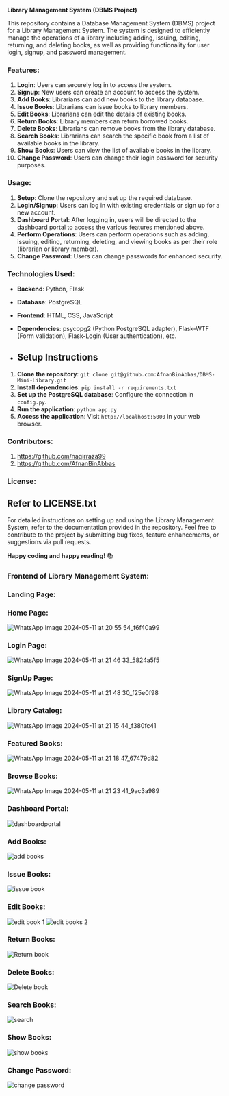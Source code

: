 **Library Management System (DBMS Project)**

This repository contains a Database Management System (DBMS) project for a Library Management System. The system is designed to efficiently manage the operations of a library including adding, issuing, editing, returning, and deleting books, as well as providing functionality for user login, signup, and password management.

### Features:
1. **Login**: Users can securely log in to access the system.
2. **Signup**: New users can create an account to access the system.
3. **Add Books**: Librarians can add new books to the library database.
4. **Issue Books**: Librarians can issue books to library members.
5. **Edit Books**: Librarians can edit the details of existing books.
6. **Return Books**: Library members can return borrowed books.
7. **Delete Books**: Librarians can remove books from the library database.
8. **Search Books**: Librarians can search  the specific book from a list of available books in the library.
9. **Show Books**: Users can view the list of available books in the library.
10. **Change Password**: Users can change their login password for security purposes.

### Usage:
1. **Setup**: Clone the repository and set up the required database.
2. **Login/Signup**: Users can log in with existing credentials or sign up for a new account.
3. **Dashboard Portal**: After logging in, users will be directed to the dashboard portal to access the various features mentioned above.
4. **Perform Operations**: Users can perform operations such as adding, issuing, editing, returning, deleting, and viewing books as per their role (librarian or library member).
5. **Change Password**: Users can change passwords for enhanced security.

### Technologies Used:
-  **Backend**: Python, Flask
- **Database**: PostgreSQL
- **Frontend**: HTML, CSS, JavaScript
- **Dependencies**: psycopg2 (Python PostgreSQL adapter), Flask-WTF (Form validation), Flask-Login (User authentication), etc.

- ## Setup Instructions

1. **Clone the repository**: `git clone git@github.com:AfnanBinAbbas/DBMS-Mini-Library.git`
2. **Install dependencies**: `pip install -r requirements.txt`
3. **Set up the PostgreSQL database**: Configure the connection in `config.py`.
4. **Run the application**: `python app.py`
5. **Access the application**: Visit `http://localhost:5000` in your web browser.

### Contributors:
1. https://github.com/naqirraza99
2. https://github.com/AfnanBinAbbas



### License:
Refer to LICENSE.txt
---

For detailed instructions on setting up and using the Library Management System, refer to the documentation provided in the repository. Feel free to contribute to the project by submitting bug fixes, feature enhancements, or suggestions via pull requests.

**Happy coding and happy reading!** 📚

### Frontend of Library Management System:
### Landing Page:

### Home Page:
![WhatsApp Image 2024-05-11 at 20 55 54_f6f40a99](https://github.com/AfnanBinAbbas/DBMS-Mini-Library/assets/119874734/898bd19e-6695-437d-aa7e-1296dc7972fa)

### Login Page:
![WhatsApp Image 2024-05-11 at 21 46 33_5824a5f5](https://github.com/AfnanBinAbbas/DBMS-Mini-Library/assets/119874734/7da5097e-fee5-4b6a-8798-1760739479f3)

### SignUp Page:
![WhatsApp Image 2024-05-11 at 21 48 30_f25e0f98](https://github.com/AfnanBinAbbas/DBMS-Mini-Library/assets/119874734/3fb7cbbc-cd13-4e01-bbe2-0d30365e065a)

### Library Catalog:
![WhatsApp Image 2024-05-11 at 21 15 44_f380fc41](https://github.com/AfnanBinAbbas/DBMS-Mini-Library/assets/119874734/984d0e1c-92a9-4805-8c1c-fe79c18223a6)

### Featured Books:
![WhatsApp Image 2024-05-11 at 21 18 47_67479d82](https://github.com/AfnanBinAbbas/DBMS-Mini-Library/assets/119874734/5be37297-64d9-4540-9875-8473d8e080b5)

### Browse Books:
![WhatsApp Image 2024-05-11 at 21 23 41_9ac3a989](https://github.com/AfnanBinAbbas/DBMS-Mini-Library/assets/119874734/fd8de4c8-b5e1-422a-ad7e-ae5897f22b7e)

### Dashboard Portal:
![dashboardportal](https://github.com/AfnanBinAbbas/DBMS-Mini-Library/assets/119874734/87d479a1-2e6e-4a53-9d01-82c2d99bdf10)

### Add Books:
![add books](https://github.com/AfnanBinAbbas/DBMS-Mini-Library/assets/119874734/88d0e791-ac2c-4242-ace9-2108e1c69458)

### Issue Books:
![issue book](https://github.com/AfnanBinAbbas/DBMS-Mini-Library/assets/119874734/b971658f-bc27-4aa2-8674-7d16d195566c)

### Edit Books:
![edit book 1](https://github.com/AfnanBinAbbas/DBMS-Mini-Library/assets/119874734/fc7d39f8-9c4f-422d-8218-fba05f64f21b)
![edit books 2](https://github.com/AfnanBinAbbas/DBMS-Mini-Library/assets/119874734/4e060e2d-5c6b-4a4e-b343-4397c6132c45)

### Return Books:
![Return book](https://github.com/AfnanBinAbbas/DBMS-Mini-Library/assets/119874734/dfbc7703-81d0-4b16-8b8f-22da1661b215)

### Delete Books:
![Delete book](https://github.com/AfnanBinAbbas/DBMS-Mini-Library/assets/119874734/10951028-e3d9-4a93-aeb6-c42d4b728453)

### Search Books:
![search](https://github.com/AfnanBinAbbas/DBMS-Mini-Library/assets/119874734/289880bf-45ca-497e-aaa8-2290cc2404b8)

### Show Books:
![show books](https://github.com/AfnanBinAbbas/DBMS-Mini-Library/assets/119874734/85950719-5377-4a71-91fb-8944d288258a)

### Change Password:
![change password](https://github.com/AfnanBinAbbas/DBMS-Mini-Library/assets/119874734/3bc32762-cc9a-4f36-91e5-525a5357df3d)










